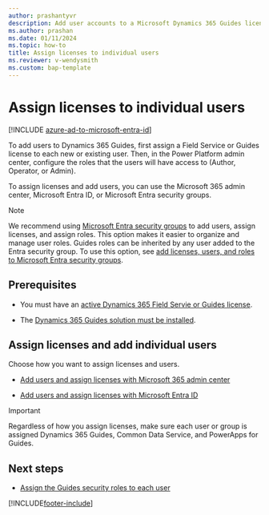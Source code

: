 ```yaml
---
author: prashantyvr
description: Add user accounts to a Microsoft Dynamics 365 Guides license.
ms.author: prashan
ms.date: 01/11/2024
ms.topic: how-to
title: Assign licenses to individual users
ms.reviewer: v-wendysmith
ms.custom: bap-template
---
```


# Assign licenses to individual users

[!INCLUDE [azure-ad-to-microsoft-entra-id](../includes/azure-ad-to-microsoft-entra-id.md)]

To add users to Dynamics 365 Guides, first assign a Field Service or Guides license to each new or existing user. Then, in the Power Platform admin center, configure the roles that the users will have access to (Author, Operator, or Admin).

To assign licenses and add users, you can use the Microsoft 365 admin center, Microsoft Entra ID, or Microsoft Entra security groups.

> [!NOTE]
> We recommend using [Microsoft Entra security groups](/entra/fundamentals/concept-group-based-licensing) to add users, assign licenses, and assign roles. This option makes it easier to organize and manage user roles. Guides roles can be inherited by any user added to the Entra security group. To use this option, see [add licenses, users, and roles to Microsoft Entra security groups](admin-assign-role-groups.md).

## Prerequisites

- You must have an [active Dynamics 365 Field Servie or Guides license](buy-guides.md).

- The [Dynamics 365 Guides solution must be installed](install-guides.md).

## Assign licenses and add individual users

Choose how you want to assign licenses and users.

- [Add users and assign licenses with Microsoft 365 admin center](/microsoft-365/admin/add-users/add-users)

- [Add users and assign licenses with Microsoft Entra ID](/azure/active-directory/fundamentals/license-users-groups)

> [!IMPORTANT]
> Regardless of how you assign licenses, make sure each user or group is assigned Dynamics 365 Guides, Common Data Service, and PowerApps for Guides.

## Next steps

- [Assign the Guides security roles to each user](assign-role.md)


[!INCLUDE[footer-include](../includes/footer-banner.md)]
